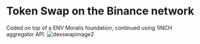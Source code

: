 # Token Swap on the Binance network
Coded on top of a ENV Moralis foundation, continued using 1INCH aggregator API.
![dexswapimage2](https://github.com/weralite/web3_dex/assets/58389432/168fa59e-69c1-43eb-8894-5117761ca4f6)


